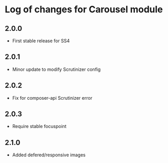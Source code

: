 # Log of changes for Carousel module

## 2.0.0

* First stable release for SS4

## 2.0.1

* Minor update to modify Scrutinizer config

## 2.0.2

* Fix for composer-api Scrutinizer error

## 2.0.3

* Require stable focuspoint

## 2.1.0

* Added defered/responsive images